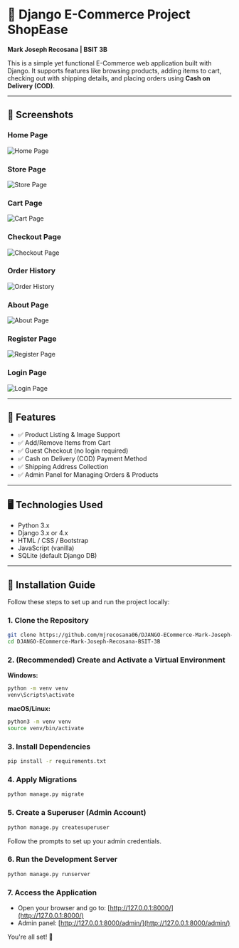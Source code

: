 # 🛒 Django E-Commerce Project ShopEase

**Mark Joseph Recosana | BSIT 3B**

This is a simple yet functional E-Commerce web application built with Django. It supports features like browsing products, adding items to cart, checking out with shipping details, and placing orders using **Cash on Delivery (COD)**.

---

## 📸 Screenshots

### Home Page
![Home Page](screenshots/home.png)

### Store Page
![Store Page](screenshots/store.png)

### Cart Page
![Cart Page](screenshots/cart.png)

### Checkout Page
![Checkout Page](screenshots/checkout.png)

### Order History
![Order History](screenshots/orders.png)

### About Page
![About Page](screenshots/about.png)

### Register Page
![Register Page](screenshots/register.png)

### Login Page
![Login Page](screenshots/login.png)

---

## 🔧 Features

* ✅ Product Listing & Image Support
* ✅ Add/Remove Items from Cart
* ✅ Guest Checkout (no login required)
* ✅ Cash on Delivery (COD) Payment Method
* ✅ Shipping Address Collection
* ✅ Admin Panel for Managing Orders & Products

---

## 🖥️ Technologies Used

* Python 3.x
* Django 3.x or 4.x
* HTML / CSS / Bootstrap
* JavaScript (vanilla)
* SQLite (default Django DB)

---

## 🚀 Installation Guide

Follow these steps to set up and run the project locally:

### 1. Clone the Repository

```bash
git clone https://github.com/mjrecosana06/DJANGO-ECommerce-Mark-Joseph-Recosana-BSIT-3B.git
cd DJANGO-ECommerce-Mark-Joseph-Recosana-BSIT-3B
```

### 2. (Recommended) Create and Activate a Virtual Environment

**Windows:**
```bash
python -m venv venv
venv\Scripts\activate
```
**macOS/Linux:**
```bash
python3 -m venv venv
source venv/bin/activate
```

### 3. Install Dependencies

```bash
pip install -r requirements.txt
```

### 4. Apply Migrations

```bash
python manage.py migrate
```

### 5. Create a Superuser (Admin Account)

```bash
python manage.py createsuperuser
```
Follow the prompts to set up your admin credentials.

### 6. Run the Development Server

```bash
python manage.py runserver
```

### 7. Access the Application
- Open your browser and go to: [http://127.0.0.1:8000/](http://127.0.0.1:8000/)
- Admin panel: [http://127.0.0.1:8000/admin/](http://127.0.0.1:8000/admin/)

You're all set! 🎉
